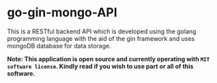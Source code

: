 
# go-gin-mongo-API

This is a RESTful backend API which is developed using the golang programming language with the aid of the gin framework and uses mongoDB database for data storage.

**Note: This application is open source and currently operating with `MIT software license`. Kindly read if you wish to use part or all of this software.**
